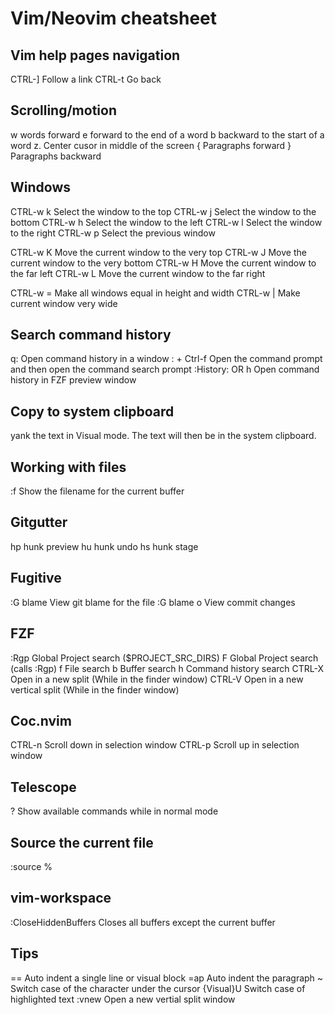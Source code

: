 Vim/Neovim cheatsheet
=====================

## Vim help pages navigation
CTRL-]          Follow a link
CTRL-t          Go back

## Scrolling/motion
w               words forward
e               forward to the end of a word
b               backward to the start of a word
z.              Center cusor in middle of the screen
{               Paragraphs forward
}               Paragraphs backward

## Windows
CTRL-w k        Select the window to the top
CTRL-w j        Select the window to the bottom
CTRL-w h        Select the window to the left
CTRL-w l        Select the window to the right
CTRL-w p        Select the previous window

CTRL-w K        Move the current window to the very top
CTRL-w J        Move the current window to the very bottom
CTRL-w H        Move the current window to the far left
CTRL-w L        Move the current window to the far right

CTRL-w =        Make all windows equal in height and width
CTRL-w |        Make current window very wide

## Search command history
q:                          Open command history in a window
:<CR> + Ctrl-f              Open the command prompt and then open the command search prompt
:History: OR <leader>h      Open command history in FZF preview window

## Copy to system clipboard
yank the text in Visual mode. The text will then be in the system clipboard.

## Working with files
:f              Show the filename for the current buffer

## Gitgutter
<leader>hp      hunk preview
<leader>hu      hunk undo
<leader>hs      hunk stage

## Fugitive
:G blame        View git blame for the file
:G blame o      View commit changes

## FZF
:Rgp            Global Project search ($PROJECT_SRC_DIRS)
<leader>F       Global Project search (calls :Rgp)
<leader>f       File search
<leader>b       Buffer search
<leader>h       Command history search
CTRL-X          Open in a new split (While in the finder window)
CTRL-V          Open in a new vertical split (While in the finder window)

## Coc.nvim
CTRL-n          Scroll down in selection window
CTRL-p          Scroll up in selection window

## Telescope
?               Show available commands while in normal mode

## Source the current file
:source %

## vim-workspace
:CloseHiddenBuffers     Closes all buffers except the current buffer

## Tips
==              Auto indent a single line or visual block
=ap             Auto indent the paragraph
~               Switch case of the character under the cursor
{Visual}U       Switch case of highlighted text
:vnew           Open a new vertial split window

